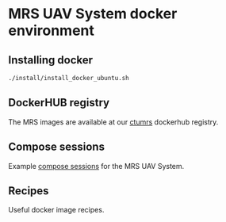 # MRS UAV System docker environment

## Installing docker

```bash
./install/install_docker_ubuntu.sh
```

## DockerHUB registry

The MRS images are available at our [ctumrs](https://hub.docker.com/u/ctumrs) dockerhub registry.

## Compose sessions

Example [compose sessions](./compose) for the MRS UAV System.

## Recipes

Useful docker image recipes.
